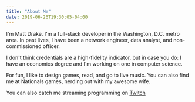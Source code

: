 ```yaml
---
title: "About Me"
date: 2019-06-26T19:30:05-04:00
---
```


I'm Matt Drake. I'm a full-stack developer in the Washington, D.C. metro area.
In past lives, I have been a network engineer, data analyst, and
non-commissioned officer.

I don't think credentials are a high-fidelity indicator, but in case you do: I
have an economics degree and I'm working on one in computer science.

For fun, I like to design games, read, and go to live music. You can also find
me at Nationals games, nerding out with my awesome wife.

You can also catch me streaming programming on [Twitch](https://twitch.tv/mattdrakedev)
